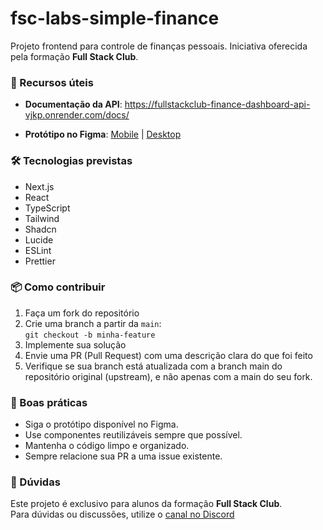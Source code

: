 # fsc-labs-simple-finance

Projeto frontend para controle de finanças pessoais. Iniciativa oferecida pela formação **Full Stack Club**.

### 🔗 Recursos úteis

- **Documentação da API**: https://fullstackclub-finance-dashboard-api-vjkp.onrender.com/docs/

- **Protótipo no Figma**: [Mobile](https://www.figma.com/design/vWD3LR5j635P3xFCXBJxyc/Dashboard-Financeira?node-id=102-97&p=f&t=RxZ0kY3LHHV29KDZ-0) | [Desktop](https://www.figma.com/design/vWD3LR5j635P3xFCXBJxyc/Dashboard-Financeira?node-id=0-1&p=f&t=RxZ0kY3LHHV29KDZ-0)

### 🛠️ Tecnologias previstas

- Next.js
- React
- TypeScript
- Tailwind
- Shadcn
- Lucide
- ESLint
- Prettier

### 📦 Como contribuir

1. Faça um fork do repositório
2. Crie uma branch a partir da `main`:  
   `git checkout -b minha-feature`
3. Implemente sua solução
4. Envie uma PR (Pull Request) com uma descrição clara do que foi feito
5. Verifique se sua branch está atualizada com a branch main do repositório original (upstream), e não apenas com a main do seu fork.

### 📌 Boas práticas

- Siga o protótipo disponível no Figma.
- Use componentes reutilizáveis sempre que possível.
- Mantenha o código limpo e organizado.
- Sempre relacione sua PR a uma issue existente.

### 💬 Dúvidas

Este projeto é exclusivo para alunos da formação **Full Stack Club**.  
Para dúvidas ou discussões, utilize o [canal no Discord](https://discord.com/channels/1124000290862014614/1339984227290316831)

